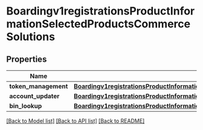 # Boardingv1registrationsProductInformationSelectedProductsCommerceSolutions

## Properties
Name | Type | Description | Notes
------------ | ------------- | ------------- | -------------
**token_management** | [**Boardingv1registrationsProductInformationSelectedProductsCommerceSolutionsTokenManagement**](Boardingv1registrationsProductInformationSelectedProductsCommerceSolutionsTokenManagement.md) |  | [optional] 
**account_updater** | [**Boardingv1registrationsProductInformationSelectedProductsCommerceSolutionsAccountUpdater**](Boardingv1registrationsProductInformationSelectedProductsCommerceSolutionsAccountUpdater.md) |  | [optional] 
**bin_lookup** | [**Boardingv1registrationsProductInformationSelectedProductsCommerceSolutionsBinLookup**](Boardingv1registrationsProductInformationSelectedProductsCommerceSolutionsBinLookup.md) |  | [optional] 

[[Back to Model list]](../README.md#documentation-for-models) [[Back to API list]](../README.md#documentation-for-api-endpoints) [[Back to README]](../README.md)


